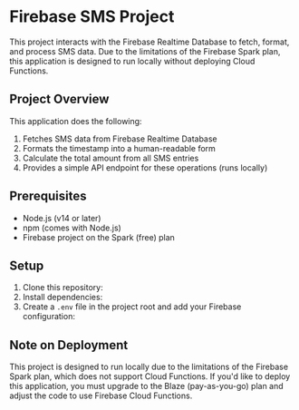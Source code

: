 # Firebase SMS Project

This project interacts with the Firebase Realtime Database to fetch, format, and process SMS data. Due to the limitations of the Firebase Spark plan, this application is designed to run locally without deploying Cloud Functions.

## Project Overview

This application does the following:
1. Fetches SMS data from Firebase Realtime Database
2. Formats the timestamp into a human-readable form
3. Calculate the total amount from all SMS entries
4. Provides a simple API endpoint for these operations (runs locally)

## Prerequisites

- Node.js (v14 or later)
- npm (comes with Node.js)
- Firebase project on the Spark (free) plan

## Setup

1. Clone this repository:
2. Install dependencies:
3. Create a `.env` file in the project root and add your Firebase configuration:

## Note on Deployment

This project is designed to run locally due to the limitations of the Firebase Spark plan, which does not support Cloud Functions. If you'd like to deploy this application, you must upgrade to the Blaze (pay-as-you-go) plan and adjust the code to use Firebase Cloud Functions.
